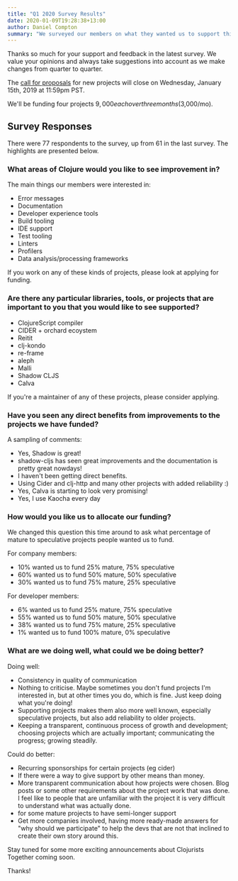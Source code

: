 ```yaml
---
title: "Q1 2020 Survey Results"
date: 2020-01-09T19:28:38+13:00
author: Daniel Compton
summary: "We surveyed our members on what they wanted us to support this round. The main things they were interested in were Error messages, Documentation, Developer experience tools, Build tooling, IDE support, Test tooling, Linters, Profilers, and Data analysis/processing frameworks"
---
```


Thanks so much for your support and feedback in the latest survey. We value your opinions and always take suggestions into account as we make changes from quarter to quarter.

The [call for proposals](/open-source/) for new projects will close on Wednesday, January 15th, 2019 at 11:59pm PST.

We'll be funding four projects $9,000 each over three months ($3,000/mo).

## Survey Responses

There were 77 respondents to the survey, up from 61 in the last survey. The highlights are presented below.

### What areas of Clojure would you like to see improvement in?

The main things our members were interested in:

- Error messages
- Documentation
- Developer experience tools
- Build tooling
- IDE support
- Test tooling
- Linters
- Profilers
- Data analysis/processing frameworks

If you work on any of these kinds of projects, please look at applying for funding.

### Are there any particular libraries, tools, or projects that are important to you that you would like to see supported?

- ClojureScript compiler
- CIDER + orchard ecoystem
- Reitit
- clj-kondo
- re-frame
- aleph
- Malli
- Shadow CLJS
- Calva

If you're a maintainer of any of these projects, please consider applying.

### Have you seen any direct benefits from improvements to the projects we have funded?

A sampling of comments:

- Yes, Shadow is great!
- shadow-cljs has seen great improvements and the documentation is pretty great nowdays!
- I haven't been getting direct benefits.
- Using Cider and clj-http and many other projects with added reliability :)
- Yes, Calva is starting to look very promising!
- Yes, I use Kaocha every day

### How would you like us to allocate our funding?

We changed this question this time around to ask what percentage of mature to speculative projects people wanted us to fund.

For company members:

- 10% wanted us to fund 25% mature, 75% speculative
- 60% wanted us to fund 50% mature, 50% speculative
- 30% wanted us to fund 75% mature, 25% speculative

For developer members:

- 6% wanted us to fund 25% mature, 75% speculative
- 55% wanted us to fund 50% mature, 50% speculative
- 38% wanted us to fund 75% mature, 25% speculative
- 1% wanted us to fund 100% mature, 0% speculative

### What are we doing well, what could we be doing better?

Doing well:

- Consistency in quality of communication
- Nothing to criticise. Maybe sometimes you don't fund projects I'm interested in, but at other times you do, which is fine. Just keep doing what you're doing!
- Supporting projects makes them also more well known, especially speculative projects, but also add reliability to older projects.
- Keeping a transparent, continuous process of growth and development; choosing projects which are actually important; communicating the progress; growing steadily.

Could do better:

- Recurring sponsorships for certain projects (eg cider)
- If there were a way to give support by other means than money.
- More transparent communication about how projects were chosen. Blog posts or some other requirements about the project work that was done. I feel like to people that are unfamiliar with the project it is very difficult to understand what was actually done.
- for some mature projects to have semi-longer support
- Get more companies involved, having more ready-made answers for "why should we participate" to help the devs that are not that inclined to create their own story around this.

Stay tuned for some more exciting announcements about Clojurists Together coming soon.

Thanks!
